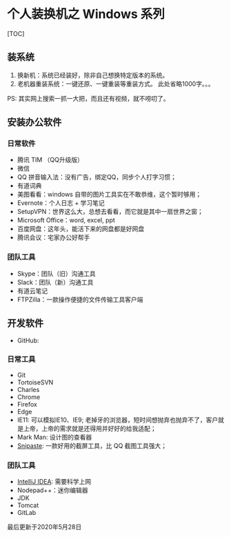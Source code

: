 # 个人装换机之 Windows 系列
[TOC]

## 装系统
1. 换新机：系统已经装好，除非自己想换特定版本的系统。
2. 老机器重装系统：一键还原、一键重装等重装方式。
此处省略1000字。。。

PS: 其实网上搜索一抓一大把，而且还有视频，就不唠叨了。

## 安装办公软件

### 日常软件
- 腾讯 TIM （QQ升级版）
- 微信
- QQ 拼音输入法：没有广告，绑定QQ，同步个人打字习惯；
- 有道词典
- 美图看看：windows 自带的图片工具实在不敢恭维，这个暂时够用；
- Evernote：个人日志 + 学习笔记
- SetupVPN：世界这么大，总想去看看，而它就是其中一扇世界之窗；
- Microsoft Office：word, excel, ppt
- 百度网盘：这年头，能活下来的网盘都是好网盘
- 腾讯会议：宅家办公好帮手

### 团队工具
- Skype：团队（旧）沟通工具
- Slack：团队（新）沟通工具
- 有道云笔记
- FTPZilla：一款操作便捷的文件传输工具客户端

## 开发软件
- GitHub: 

### 日常工具
- Git
- TortoiseSVN
- Charles
- Chrome
- Firefox
- Edge
- IE11: 可以模拟IE10、IE9; 老掉牙的浏览器，短时间想抛弃也抛弃不了，客户就是上帝，上帝的需求就是还得用并好好的给我适配；
- Mark Man: 设计图的查看器
- [Snipaste](https://www.snipaste.com/): 一款好用的截屏工具，比 QQ 截图工具强大；

### 团队工具
- [IntelliJ IDEA](https://www.jetbrains.com/idea/download/): 需要科学上网
- Nodepad++：迷你编辑器
- JDK
- Tomcat
- GitLab

最后更新于2020年5月28日
